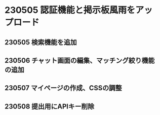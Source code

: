 # 230505 認証機能と掲示板風雨をアップロード

## 230505 検索機能を追加

## 230506 チャット画面の編集、マッチング絞り機能の追加

## 230507 マイページの作成、CSSの調整

## 230508 提出用にAPIキー削除